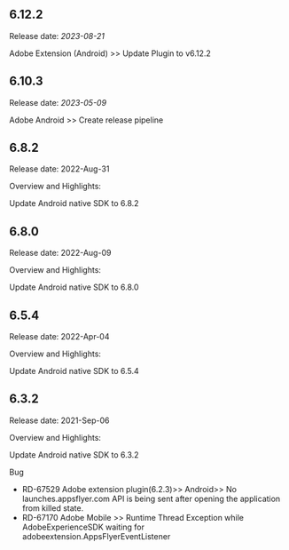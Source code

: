 ## 6.12.2 
 Release date: *2023-08-21*

Adobe Extension (Android) >> Update Plugin to v6.12.2

## 6.10.3 
 Release date: *2023-05-09*

Adobe Android >> Create release pipeline 


## 6.8.2
Release date: 2022-Aug-31

Overview and Highlights:

Update Android native SDK to 6.8.2

## 6.8.0
Release date: 2022-Aug-09

Overview and Highlights:

Update Android native SDK to 6.8.0

## 6.5.4
Release date: 2022-Apr-04

Overview and Highlights:

Update Android native SDK to 6.5.4

## 6.3.2
Release date: 2021-Sep-06

Overview and Highlights:

Update Android native SDK to 6.3.2

Bug 
- RD-67529 Adobe extension plugin(6.2.3)>> Android>> No launches.appsflyer.com API is being sent after opening the application from killed state.
- RD-67170 Adobe Mobile >> Runtime Thread Exception while AdobeExperienceSDK waiting for adobeextension.AppsFlyerEventListener
